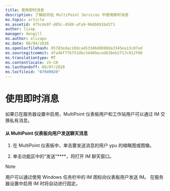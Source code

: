 ```yaml
---
title: 使用即时消息
description: 了解如何在 MultiPoint Services 中使用即时消息
ms.topic: article
ms.assetid: 475cde97-d05c-4589-afa9-96db891bd271
author: lizap
manager: dongill
ms.author: elizapo
ms.date: 08/04/2016
ms.openlocfilehash: 05783edac10dca453346d8b90da3345ea13c07ad
ms.sourcegitcommit: dfa48f77b751dbc34409aced628eb2f17c912f08
ms.translationtype: MT
ms.contentlocale: zh-CN
ms.lasthandoff: 08/07/2020
ms.locfileid: "87949020"
---
```

# <a name="use-im"></a>使用即时消息
如果已在服务器设置中启用，MultiPoint 仪表板用户和工作站用户可以通过 IM 交换私有消息。

#### <a name="to-send-a-chat-message-from-the-multipoint-dashboard-to-a-user"></a>从 MultiPoint 仪表板向用户发送聊天消息

1.  在 MultiPoint 仪表板中，单击要发送消息的用户 ypu 的缩略图或图像。

2.  单击功能区中的“发送”****，将打开 IM 聊天窗口。

> [!NOTE]
> 用户可以通过使用 Windows 任务栏中的 IM 图标向仪表板用户发送 IM。 在服务器设置中启用 IM 时将自动进行固定。
